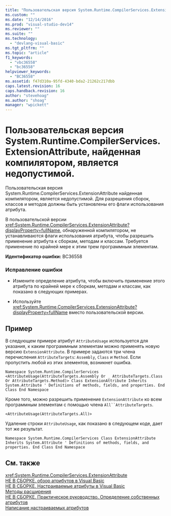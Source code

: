 ```yaml
---
title: "Пользовательская версия System.Runtime.CompilerServices.ExtensionAttribute, найденная компилятором, является недопустимой. | Microsoft Docs"
ms.custom: ""
ms.date: "12/14/2016"
ms.prod: "visual-studio-dev14"
ms.reviewer: ""
ms.suite: ""
ms.technology: 
  - "devlang-visual-basic"
ms.tgt_pltfrm: ""
ms.topic: "article"
f1_keywords: 
  - "vbc36558"
  - "bc36558"
helpviewer_keywords: 
  - "BC36558"
ms.assetid: f47d310a-95fd-4340-bda2-21262c217dbb
caps.latest.revision: 16
caps.handback.revision: 16
author: "stevehoag"
ms.author: "shoag"
manager: "wpickett"
---
```

# Пользовательская версия System.Runtime.CompilerServices.ExtensionAttribute, найденная компилятором, является недопустимой.
Пользовательская версия System.Runtime.CompilerServices.ExtensionAttribute найденная компилятором, является недопустимой. Для разрешения сборок, классов и методов должны быть установлены его флаги использования атрибута.  
  
 В пользовательской версии <xref:System.Runtime.CompilerServices.ExtensionAttribute?displayProperty=fullName>, обнаруженной компилятором, не устанавливаются флаги использования атрибута, чтобы разрешить применение атрибута к сборкам, методам и классам. Требуется применение по крайней мере к этим трем программным элементам.  
  
 **Идентификатор ошибки:** BC36558  
  
### Исправление ошибки  
  
-   Измените определение атрибута, чтобы включить применение этого атрибута по крайней мере к сборкам, методам и классам, как показано в следующих примерах.  
  
-   Используйте <xref:System.Runtime.CompilerServices.ExtensionAttribute?displayProperty=fullName> вместо пользовательской версии.  
  
## Пример  
 В следующем примере атрибут `AttributeUsage` используется для указания, к каким программным элементам можно применять новую версию `ExtensionAttribute`. В примере задаются три члена перечисления `AttributeTargets`: `Assembly`, `Class` и `Method`. Если пропустить любой из этих элементов, возникнет ошибка.  
  
```  
Namespace System.Runtime.CompilerServices <AttributeUsage(AttributeTargets.Assembly Or _ AttributeTargets.Class Or AttributeTargets.Method)> Class ExtensionAttribute Inherits System.Attribute ' Definitions of methods, fields, and properties. End Class End Namespace  
```  
  
 Кроме того, можно разрешить применение `ExtensionAttribute` ко всем программным элементам с помощью члена `All``AttributeTargets`.  
  
```  
<AttributeUsage(AttributeTargets.All)>  
```  
  
 Удаление строки `AttributeUsage`, как показано в следующем коде, дает тот же результат.  
  
```  
Namespace System.Runtime.CompilerServices Class ExtensionAttribute Inherits System.Attribute ' Definitions of methods, fields, and properties. End Class End Namespace  
```  
  
## См. также  
 <xref:System.Runtime.CompilerServices.ExtensionAttribute>   
 [НЕ В СБОРКЕ. обзор атрибутов в Visual Basic](http://msdn.microsoft.com/ru-ru/0d0cff64-892d-4f57-83bd-bef388553d4f)   
 [НЕ В СБОРКЕ. Настраиваемые атрибуты в Visual Basic](http://msdn.microsoft.com/ru-ru/d72d8a5c-8f64-4614-b15b-cad66845d047)   
 [Методы расширения](../../visual-basic/programming-guide/language-features/procedures/extension-methods.md)   
 [НЕ В СБОРКЕ. Практическое руководство. Определение собственных атрибутов](http://msdn.microsoft.com/ru-ru/039609c4-ec43-4f44-945f-aa3b5b535c6a)   
 [Написание настраиваемых атрибутов](../Topic/Writing%20Custom%20Attributes.md)